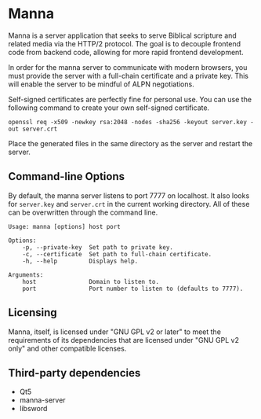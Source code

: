 # Manna

Manna is a server application that seeks to serve Biblical scripture and related media via the HTTP/2 protocol.
The goal is to decouple frontend code from backend code,
allowing for more rapid frontend development.

In order for the manna server to communicate with modern browsers,
you must provide the server with a full-chain certificate and a private key.
This will enable the server to be mindful of ALPN negotiations.

Self-signed certificates are perfectly fine for personal use.
You can use the following command to create your own self-signed certificate.

```
openssl req -x509 -newkey rsa:2048 -nodes -sha256 -keyout server.key -out server.crt
```

Place the generated files in the same directory as the server and restart the server.

## Command-line Options

By default, the manna server listens to port 7777 on localhost.
It also looks for `server.key` and `server.crt` in the current working directory.
All of these can be overwritten through the command line.

```
Usage: manna [options] host port

Options:
    -p, --private-key  Set path to private key.
    -c, --certificate  Set path to full-chain certificate.
    -h, --help         Displays help.

Arguments:
    host               Domain to listen to.
    port               Port number to listen to (defaults to 7777).
```

## Licensing

Manna, itself, is licensed under "GNU GPL v2 or later" to meet the requirements of its dependencies that are licensed under "GNU GPL v2 only" and other compatible licenses.

## Third-party dependencies

* Qt5
* manna-server
* libsword
